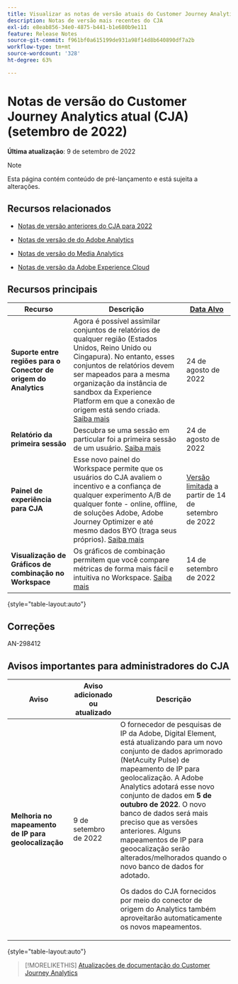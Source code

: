 ```yaml
---
title: Visualizar as notas de versão atuais do Customer Journey Analytics
description: Notas de versão mais recentes do CJA
exl-id: e8eab856-34e0-4875-b441-b1e680b9e111
feature: Release Notes
source-git-commit: f961bf0a615199de931a98f14d8b640890df7a2b
workflow-type: tm+mt
source-wordcount: '328'
ht-degree: 63%

---
```


# Notas de versão do Customer Journey Analytics atual (CJA) (setembro de 2022)

**Última atualização**: 9 de setembro de 2022

>[!NOTE]
>
>Esta página contém conteúdo de pré-lançamento e está sujeita a alterações.

## Recursos relacionados

* [Notas de versão anteriores do CJA para 2022](/help/release-notes/2022.md)

* [Notas de versão de do Adobe Analytics](https://experienceleague.adobe.com/docs/analytics/release-notes/latest.html?lang=pt-BR)

* [Notas de versão do Media Analytics](https://experienceleague.adobe.com/docs/media-analytics/using/additional-resources/release-notes.html?lang=pt-BR)

* [Notas de versão da Adobe Experience Cloud](https://experienceleague.adobe.com/docs/release-notes/experience-cloud/current.html?lang=pt-BR)

## Recursos principais

| Recurso | Descrição | [Data Alvo](/help/release-notes/releases.md) |
| ----------- | ---------- | ----- |
| **Suporte entre regiões para o Conector de origem do Analytics** | Agora é possível assimilar conjuntos de relatórios de qualquer região (Estados Unidos, Reino Unido ou Cingapura). No entanto, esses conjuntos de relatórios devem ser mapeados para a mesma organização da instância de sandbox da Experience Platform em que a conexão de origem está sendo criada. [Saiba mais](https://experienceleague.adobe.com/docs/experience-platform/sources/ui-tutorials/create/adobe-applications/analytics.html?lang=pt-BR) | 24 de agosto de 2022 |
| **Relatório da primeira sessão** | Descubra se uma sessão em particular foi a primeira sessão de um usuário. [Saiba mais](/help/data-views/data-views-usecases.md) | 24 de agosto de 2022 |
| **Painel de experiência para CJA** | Esse novo painel do Workspace permite que os usuários do CJA avaliem o incentivo e a confiança de qualquer experimento A/B de qualquer fonte - online, offline, de soluções Adobe, Adobe Journey Optimizer e até mesmo dados BYO (traga seus próprios). [Saiba mais](/help/analysis-workspace/c-panels/experimentation.md) | [Versão limitada](/help/release-notes/releases.md) a partir de 14 de setembro de 2022 |
| **Visualização de Gráficos de combinação no Workspace** | Os gráficos de combinação permitem que você compare métricas de forma mais fácil e intuitiva no Workspace. [Saiba mais](https://experienceleague.adobe.com/docs/analytics-platform/using/cja-workspace/visualizations/combo-charts.html?lang=en) | 14 de setembro de 2022 |

{style=&quot;table-layout:auto&quot;}

## Correções

AN-298412

## Avisos importantes para administradores do CJA

| Aviso | Aviso adicionado ou atualizado | Descrição |
| --- | --- | --- |
| **Melhoria no mapeamento de IP para geolocalização** | 9 de setembro de 2022 | O fornecedor de pesquisas de IP da Adobe, Digital Element, está atualizando para um novo conjunto de dados aprimorado (NetAcuity Pulse) de mapeamento de IP para geolocalização. A Adobe Analytics adotará esse novo conjunto de dados em **5 de outubro de 2022**. O novo banco de dados será mais preciso que as versões anteriores. Alguns mapeamentos de IP para geoocalização serão alterados/melhorados quando o novo banco de dados for adotado.<p> Os dados do CJA fornecidos por meio do conector de origem do Analytics também aproveitarão automaticamente os novos mapeamentos. |

{style=&quot;table-layout:auto&quot;}

>[!MORELIKETHIS]
>[Atualizações de documentação do Customer Journey Analytics](/help/release-notes/doc-changes.md)
